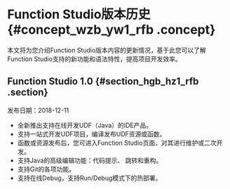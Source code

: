# Function Studio版本历史 {#concept_wzb_yw1_rfb .concept}

本文将为您介绍Function Studio版本内容的更新情况，基于此您可以了解Function Studio支持的新功能和语法特性，提高项目开发效率。

## Function Studio 1.0 {#section_hgb_hz1_rfb .section}

发布日期：2018-12-11

-   全新推出支持在线开发UDF（Java）的IDE产品。
-   支持一站式开发UDF项目，编译发布UDF资源或函数。
-   函数或资源发布后，您可进入Function Studio页面，对其进行维护或二次开发。
-   支持Java的高级编辑功能：代码提示、 跳转和重构。
-   支持Git的各项功能。
-   支持在线Debug，支持Run/Debug模式下的热部署。

